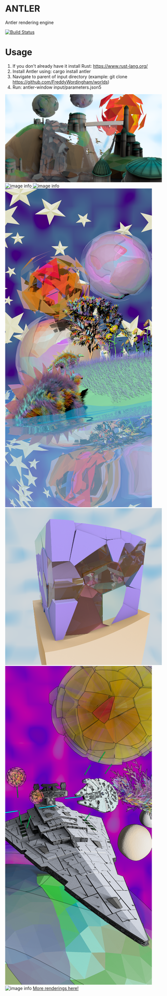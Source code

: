 # ANTLER
Antler rendering engine

[![Build Status](https://travis-ci.org/FreddyWordingham/arctk.svg?branch=master)](https://travis-ci.org/FreddyWordingham/arctk)

# Usage

1) If you don't already have it install Rust: https://www.rust-lang.org/
2) Install Antler using: cargo install antler
3) Navigate to parent of input directory (example: git clone https://github.com/FreddyWordingham/worlds)
4) Run: antler-window input/parameters.json5

![image info](https://github.com/FreddyWordingham/antler/blob/master/res/renders/silver.png)
![image info](https://github.com/FreddyWordingham/antler/blob/master/res/renders/wide.png)
![image info](https://github.com/FreddyWordingham/antler/blob/master/res/renders/vivid.png)
![image info](https://github.com/FreddyWordingham/antler/blob/master/res/renders/dinofluff.png)
![image info](https://github.com/FreddyWordingham/antler/blob/master/res/renders/shatter.png)
![image info](https://github.com/FreddyWordingham/antler/blob/master/res/renders/triangle.png)
![image info](https://github.com/FreddyWordingham/antler/blob/master/res/renders/antler.png)
[More renderings here!](https://www.instagram.com/____f.r.e.d.d.y____/)
